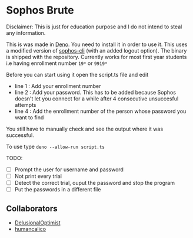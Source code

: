# Sophos Brute
Disclaimer: This is just for education purpose and I do not intend to steal any information.

This is was made in [Deno]. You need to install it in order to use it. This uses a modified version of [sophos-cli](https://github.com/ryzokuken/sophos-cli) (with an added logout option). The binary is shipped with the repository. Currently works for most first year students i.e having enrollment number `19*` or `9919*`

Before you can start using it open the script.ts file and edit
- line 1 : Add your enrollment number
- line 2 : Add your password. This has to be added because Sophos doesn't let you connect for a while after 4 consecutive unsuccesful attempts
- line 4 : Add the enrollment number of the person whose password you want to find

You still have to manually check and see the output where it was successful. 

To use type `deno --allow-run script.ts`

TODO:
- [ ] Prompt the user for username and password
- [ ] Not print every trial
- [ ] Detect the correct trial, ouput the password and stop the program
- [ ] Put the passwords in a different file

## Collaborators
- [DelusionalOptimist](https://github.com/DelusionalOptimist)
- [humancalico](https://github.com/humancalico)
<!-- links -->
[Deno]: https://deno.land/
